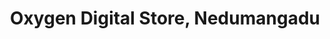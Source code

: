 ---
title: "Oxygen Digital Store, Nedumangadu"
url: /nedumangad/oxygen-digital-store-nedumangadu/
shop: electronics
---